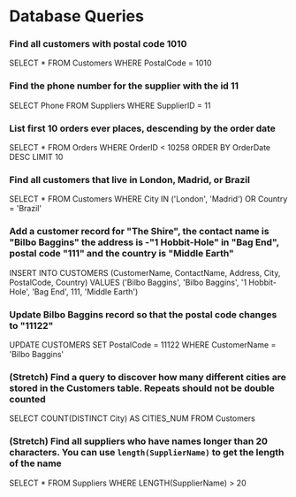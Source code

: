 # Database Queries

### Find all customers with postal code 1010

SELECT \* FROM Customers WHERE PostalCode = 1010

### Find the phone number for the supplier with the id 11

SELECT Phone FROM Suppliers WHERE SupplierID = 11

### List first 10 orders ever places, descending by the order date

SELECT \* FROM Orders WHERE OrderID < 10258 ORDER BY OrderDate DESC LIMIT 10

### Find all customers that live in London, Madrid, or Brazil

SELECT \* FROM Customers WHERE City IN ('London', 'Madrid') OR Country = 'Brazil'

### Add a customer record for "The Shire", the contact name is "Bilbo Baggins" the address is -"1 Hobbit-Hole" in "Bag End", postal code "111" and the country is "Middle Earth"

INSERT INTO CUSTOMERS (CustomerName, ContactName, Address, City, PostalCode, Country) VALUES ('Bilbo Baggins', 'Bilbo Baggins', '1 Hobbit-Hole', 'Bag End', 111, 'Middle Earth')

### Update Bilbo Baggins record so that the postal code changes to "11122"

UPDATE CUSTOMERS SET PostalCode = 11122 WHERE CustomerName = 'Bilbo Baggins'

### (Stretch) Find a query to discover how many different cities are stored in the Customers table. Repeats should not be double counted

SELECT COUNT(DISTINCT City) AS CITIES_NUM FROM Customers

### (Stretch) Find all suppliers who have names longer than 20 characters. You can use `length(SupplierName)` to get the length of the name

SELECT \* FROM Suppliers WHERE LENGTH(SupplierName) > 20
